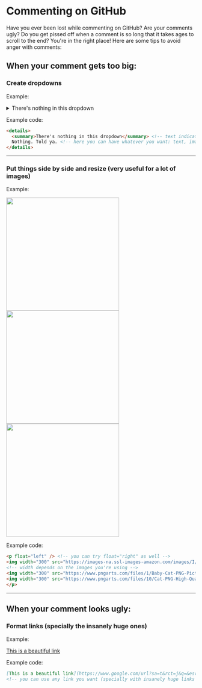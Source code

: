 # Commenting on GitHub

Have you ever been lost while commenting on GitHub? Are your comments ugly? Do you get pissed off when a comment is so long that it takes ages to scroll to the end? You're in the right place! Here are some tips to avoid anger with comments:

## When your comment gets too big:

### Create dropdowns

Example:
<details>
  <summary>There's nothing in this dropdown</summary>
  Nothing. Told ya.
</details>

Example code:

```html
<details>
  <summary>There's nothing in this dropdown</summary> <!-- text indicating what's in your dropdown -->
  Nothing. Told ya. <!-- here you can have whatever you want: text, images, gifs, videos, code, etc -->
</details>
```
<hr/>

### Put things side by side and resize (very useful for a lot of images)

Example:
<p float="left" />
<img width="300" src="https://images-na.ssl-images-amazon.com/images/I/71+mDoHG4mL.png" />
<img width="300" src="https://www.pngarts.com/files/1/Baby-Cat-PNG-Picture.png" />
<img width="300" src="https://www.pngarts.com/files/10/Cat-PNG-High-Quality-Image.png" />
</p>

Example code:

```html
<p float="left" /> <!-- you can try float="right" as well -->
<img width="300" src="https://images-na.ssl-images-amazon.com/images/I/71+mDoHG4mL.png" />
<!-- width depends on the images you're using -->
<img width="300" src="https://www.pngarts.com/files/1/Baby-Cat-PNG-Picture.png" />
<img width="300" src="https://www.pngarts.com/files/10/Cat-PNG-High-Quality-Image.png" />
</p>
```

<hr/>

## When your comment looks ugly:

### Format links (specially the insanely huge ones)

Example:

[This is a beautiful link](https://www.google.com/url?sa=t&rct=j&q=&esrc=s&source=video&cd=&cad=rja&uact=8&ved=2ahUKEwi10NHG4aL3AhUrjZUCHZVMDjMQtwJ6BAgREAI&url=https%3A%2F%2Fwww.youtube.com%2Fwatch%3Fv%3DdQw4w9WgXcQ&usg=AOvVaw0aHtehaphMhOCAkCydRLZU)

Example code:
```markdown
[This is a beautiful link](https://www.google.com/url?sa=t&rct=j&q=&esrc=s&source=video&cd=&cad=rja&uact=8&ved=2ahUKEwi10NHG4aL3AhUrjZUCHZVMDjMQtwJ6BAgREAI&url=https%3A%2F%2Fwww.youtube.com%2Fwatch%3Fv%3DdQw4w9WgXcQ&usg=AOvVaw0aHtehaphMhOCAkCydRLZU)
<!-- you can use any link you want (specially with insanely huge links ;) ) -->
```
